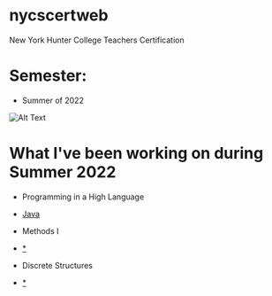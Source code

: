 # nycscertweb
New York Hunter College Teachers Certification 

# Semester: 
* Summer of 2022

![Alt Text](https://giphy.com/gifs/loop-hot-fire-l0HlTy9x8FZo0XO1i)

# What I've been working on during Summer 2022

* Programming in a High Language 
- [Java](https://github.com/hunter-teacher-cert/cohort-3-summer-work-hfung8/tree/master/programming)

* Methods I
- [*](https://github.com/hunter-teacher-cert/cohort-3-summer-work-hfung8/tree/master/methods)

* Discrete Structures
- [*](https://github.com/hunter-teacher-cert/cohort-3-summer-work-hfung8/tree/2ec673c8ba8c2a508d58ff618396864bf71ee431/ds)







